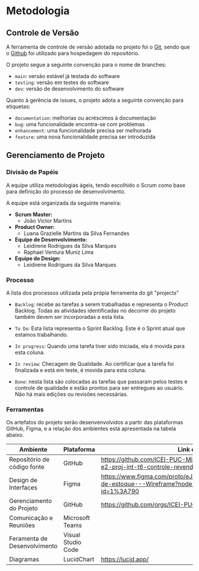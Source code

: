 
# Metodologia

## Controle de Versão

A ferramenta de controle de versão adotada no projeto foi o
[Git](https://git-scm.com/), sendo que o [Github](https://github.com)
foi utilizado para hospedagem do repositório.

O projeto segue a seguinte convenção para o nome de branches:

- `main`: versão estável já testada do software
- `testing`: versão em testes do software
- `dev`: versão de desenvolvimento do software

Quanto à gerência de issues, o projeto adota a seguinte convenção para
etiquetas:

- `documentation`: melhorias ou acréscimos à documentação
- `bug`: uma funcionalidade encontra-se com problemas
- `enhancement`: uma funcionalidade precisa ser melhorada
- `feature`: uma nova funcionalidade precisa ser introduzida

## Gerenciamento de Projeto

### Divisão de Papéis

A equipe utiliza metodologias ágeis, tendo escolhido o Scrum como base para definição do processo de desenvolvimento.

A equipe está organizada da seguinte maneira:
 
- **Scrum Master:**
    - João Victor Martins
- **Product Owner:**
    - Luana Grazielle Martins da Silva Fernandes
- **Equipe de Desenvolvimento:**
     - Leidirene Rodrigues da Silva Marques
     - Raphael Ventura Muniz Lima
- **Equipe de Design:**
    - Leidirene Rodrigues da Silva Marques
    
### Processo

A lista dos processos utilizada pela própia ferramenta do git "projects"

- `Backlog`: recebe as tarefas a serem trabalhadas e representa o Product Backlog. Todas as atividades identificadas no decorrer do projeto também devem ser incorporadas a esta lista.

- `To Do`: Esta lista representa o Sprint Backlog. Este é o Sprint atual que estamos trabalhando.

- `In progress`: Quando uma tarefa tiver sido iniciada, ela é movida para esta coluna.

- `In review`: Checagem de Qualidade. Ao certificar que a tarefa foi finalizada e está em teste, é movida para esta coluna.

- `Done`: nesta lista são colocadas as tarefas que passaram pelos testes e controle de qualidade e estão prontos para ser entregues ao usuário. Não há mais edições ou revisões necessárias.

### Ferramentas

Os artefatos do projeto serão desenvenvolvidos a partir das plataformas GitHub, Figma, e a relação dos ambientes está apresentada na tabela abaixo.

|Ambiente     | Plataforma  |Link de acesso |
|-------|-------------------------|----|
| Repositório de código fonte | GitHub | https://github.com/ICEI-PUC-Minas-PMV-ADS/pmv-ads-2023-1-e2-proj-int-t6-controle-revendas-autonomos |
| Design de Interfaces | Figma |https://www.figma.com/proto/eJulkCYNeOETMWS0uNjSJ2/Controle-de-estoque---Wireframe?node-id=1-790&starting-point-node-id=1%3A790|
| Gerenciamento do Projeto | GitHub | [https://github.com/orgs/ICEI-PUC-Minas-PMV-ADS/projects/189 ](https://github.com/orgs/ICEI-PUC-Minas-PMV-ADS/projects/246)|
| Comunicação e Reuniões | Microsoft Teams |  |
| Feramenta de Desenvolvimento | Visual Studio Code|  |
| Diagramas |LucidChart| https://lucid.app/ |


